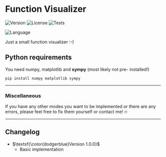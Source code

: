 # Function Visualizer

![Version](https://img.shields.io/badge/Version-1.0.0-blue?style=flat-square)
![License](https://img.shields.io/badge/License-MIT-blue?style=flat-square)
![Tests](https://img.shields.io/badge/Tests-Passed_(2/2)-blue?style=flat-square)

![Language](https://img.shields.io/badge/Python-blue?style=flat-square&logo=python&logoColor=yellow)

Just a small function visualizer :-)

## Python requirements

You need numpy, matplotlib and <b>sympy</b> (most likely not pre- installed!)

```bash
pip install numpy matplotlib sympy
```

---



### Miscellaneous
If you have any other modes you want to be implemented or there are any errors, please feel free to fix them yourself or contact me! :fire:

---

## Changelog

- $\textsf{\color{dodgerblue}Version 1.0.0}$
  - Basic implementation
